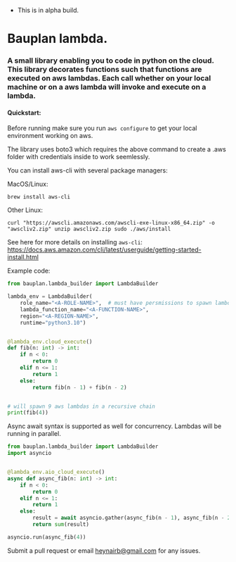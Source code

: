 - This is in alpha build. 

# Bauplan lambda. 

### A small library enabling you to code in python on the cloud. This library decorates functions such that functions are executed on aws lambdas. Each call whether on your local machine or on a aws lambda will invoke and execute on a lambda. 

#### Quickstart:

Before running make sure you run `aws configure` to get your local environment working on aws.

The library uses boto3 which requires the above command to create a .aws folder with credentials inside to work seemlessly. 

You can install aws-cli with several package managers:

MacOS/Linux:

`brew install aws-cli`

Other Linux:

`curl "https://awscli.amazonaws.com/awscli-exe-linux-x86_64.zip" -o "awscliv2.zip"
unzip awscliv2.zip
sudo ./aws/install`

See here for more details on installing `aws-cli`: https://docs.aws.amazon.com/cli/latest/userguide/getting-started-install.html


Example code:

```python
from bauplan.lambda_builder import LambdaBuilder

lambda_env = LambdaBuilder(
    role_name="<A-ROLE-NAME>",  # must have persmissions to spawn lambda 
    lambda_function_name="<A-FUNCTION-NAME>",
    region="<A-REGION-NAME>",
    runtime="python3.10")


@lambda_env.cloud_execute()
def fib(n: int) -> int:
    if n < 0:
        return 0
    elif n <= 1:
        return 1
    else:
        return fib(n - 1) + fib(n - 2)


# will spawn 9 aws lambdas in a recursive chain
print(fib(4))
```
    
Async await syntax is supported as well for concurrency. Lambdas will be running in parallel.

```python
from bauplan.lambda_builder import LambdaBuilder
import asyncio


@lambda_env.aio_cloud_execute()
async def async_fib(n: int) -> int:
    if n < 0:
        return 0
    elif n <= 1:
        return 1
    else:
        result = await asyncio.gather(async_fib(n - 1), async_fib(n - 2))
        return sum(result)

asyncio.run(async_fib(4))
```

Submit a pull request or email heynairb@gmail.com for any issues. 
    
